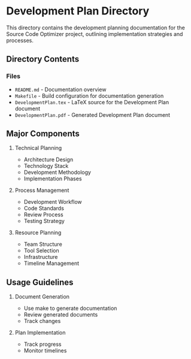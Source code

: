 # Development Plan Directory

This directory contains the development planning documentation for the Source Code Optimizer project, outlining implementation strategies and processes.

## Directory Contents

### Files
- `README.md` - Documentation overview
- `Makefile` - Build configuration for documentation generation
- `DevelopmentPlan.tex` - LaTeX source for the Development Plan document
- `DevelopmentPlan.pdf` - Generated Development Plan document

## Major Components

1. Technical Planning
   - Architecture Design
   - Technology Stack
   - Development Methodology
   - Implementation Phases

2. Process Management
   - Development Workflow
   - Code Standards
   - Review Process
   - Testing Strategy

3. Resource Planning
   - Team Structure
   - Tool Selection
   - Infrastructure
   - Timeline Management

## Usage Guidelines

1. Document Generation
   - Use make to generate documentation
   - Review generated documents
   - Track changes

2. Plan Implementation
   - Track progress
   - Monitor timelines
